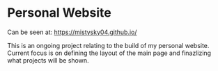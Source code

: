 # Personal Website

Can be seen at: https://mistysky04.github.io/

This is an ongoing project relating to the build of my personal website. Current focus is on defining the layout of the main page and finazlizing what projects will be shown. 
